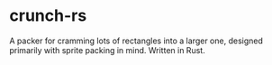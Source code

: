 # crunch-rs
A packer for cramming lots of rectangles into a larger one, designed primarily with sprite packing in mind. Written in Rust.
